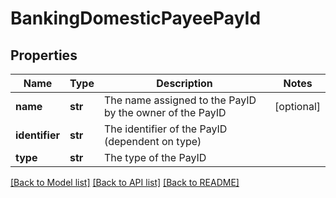# BankingDomesticPayeePayId

## Properties
Name | Type | Description | Notes
------------ | ------------- | ------------- | -------------
**name** | **str** | The name assigned to the PayID by the owner of the PayID | [optional] 
**identifier** | **str** | The identifier of the PayID (dependent on type) | 
**type** | **str** | The type of the PayID | 

[[Back to Model list]](../README.md#documentation-for-models) [[Back to API list]](../README.md#documentation-for-api-endpoints) [[Back to README]](../README.md)


